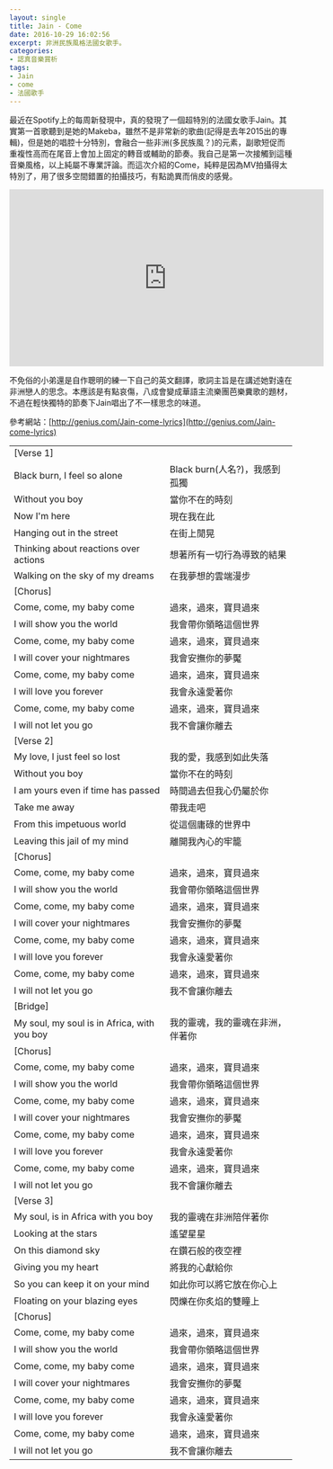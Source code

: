 ```yaml
---
layout: single
title: Jain - Come
date: 2016-10-29 16:02:56
excerpt: 非洲民族風格法國女歌手。
categories:
- 認真音樂賞析
tags:
- Jain
- come
- 法國歌手
---
```


最近在Spotify上的每周新發現中，真的發現了一個超特別的法國女歌手Jain。其實第一首歌聽到是她的Makeba，雖然不是非常新的歌曲(記得是去年2015出的專輯)，但是她的唱腔十分特別，會融合一些非洲(多民族風？)的元素，副歌短促而重複性高而在尾音上會加上固定的轉音或輔助的節奏。我自己是第一次接觸到這種音樂風格，以上純屬不專業評論。而這次介紹的Come，純粹是因為MV拍攝得太特別了，用了很多空間錯置的拍攝技巧，有點詭異而俏皮的感覺。

<p style="text-align: center;"><iframe allowfullscreen="" class="" frameborder="0" height="315" src="https://www.youtube.com/embed/KDXOzr0GoA4?wmode=transparent" width="560"></iframe></p>

不免俗的小弟還是自作聰明的練一下自己的英文翻譯，歌詞主旨是在講述她對遠在非洲戀人的思念。本應該是有點哀傷，八成會變成華語主流樂團芭樂糞歌的題材，不過在輕快獨特的節奏下Jain唱出了不一樣思念的味道。

參考網站：[http://genius.com/Jain-come-lyrics](http://genius.com/Jain-come-lyrics)

<table align="center" border="0" cellpadding="1" cellspacing="1">
		<tr>
			<td>[Verse 1]</td>
		</tr>
		<tr>
			<td>Black burn, I feel so alone</td>
			<td>Black burn(人名?)，我感到孤獨</td>
		</tr>
		<tr>
			<td>Without you boy</td>
			<td>當你不在的時刻</td>
		</tr>
		<tr>
			<td>Now I'm here</td>
			<td>現在我在此</td>
		</tr>
		<tr>
			<td>Hanging out in the street</td>
			<td>在街上閒晃</td>
		</tr>
		<tr>
			<td>Thinking about reactions over actions</td>
			<td>想著所有一切行為導致的結果</td>
		</tr>
		<tr>
			<td>Walking on the sky of my dreams</td>
			<td>在我夢想的雲端漫步</td>
		</tr>
		<tr>
		</tr>
		<tr>
			<td>[Chorus]</td>
		</tr>
		<tr>
			<td>Come, come, my baby come</td>
			<td>過來，過來，寶貝過來</td>
		</tr>
		<tr>
			<td>I will show you the world</td>
			<td>我會帶你領略這個世界</td>
		</tr>
		<tr>
			<td>Come, come, my baby come</td>
			<td>過來，過來，寶貝過來</td>
		</tr>
		<tr>
			<td>I will cover your nightmares</td>
			<td>我會安撫你的夢魘</td>
		</tr>
		<tr>
			<td>Come, come, my baby come</td>
			<td>過來，過來，寶貝過來</td>
		</tr>
		<tr>
			<td>I will love you forever</td>
			<td>我會永遠愛著你</td>
		</tr>
		<tr>
			<td>Come, come, my baby come</td>
			<td>過來，過來，寶貝過來</td>
		</tr>
		<tr>
			<td>I will not let you go</td>
			<td>我不會讓你離去</td>
		</tr>
		<tr>
			<td>[Verse 2]</td>
		</tr>
		<tr>
			<td>My love, I just feel so lost</td>
			<td>我的愛，我感到如此失落</td>
		</tr>
		<tr>
			<td>Without you boy</td>
			<td>當你不在的時刻</td>
		</tr>
		<tr>
			<td>I am yours even if time has passed</td>
			<td>時間過去但我心仍屬於你</td>
		</tr>
		<tr>
			<td>Take me away</td>
			<td>帶我走吧</td>
		</tr>
		<tr>
			<td>From this impetuous world</td>
			<td>從這個庸碌的世界中</td>
		</tr>
		<tr>
			<td>Leaving this jail of my mind</td>
			<td>離開我內心的牢籠</td>
		</tr>
		<tr>
		</tr>
		<tr>
			<td>[Chorus]</td>
		</tr>
		<tr>
			<td>Come, come, my baby come</td>
			<td>過來，過來，寶貝過來</td>
		</tr>
		<tr>
			<td>I will show you the world</td>
			<td>我會帶你領略這個世界</td>
		</tr>
		<tr>
			<td>Come, come, my baby come</td>
			<td>過來，過來，寶貝過來</td>
		</tr>
		<tr>
			<td>I will cover your nightmares</td>
			<td>我會安撫你的夢魘</td>
		</tr>
		<tr>
			<td>Come, come, my baby come</td>
			<td>過來，過來，寶貝過來</td>
		</tr>
		<tr>
			<td>I will love you forever</td>
			<td>我會永遠愛著你</td>
		</tr>
		<tr>
			<td>Come, come, my baby come</td>
			<td>過來，過來，寶貝過來</td>
		</tr>
		<tr>
			<td>I will not let you go</td>
			<td>我不會讓你離去</td>
		</tr>
		<tr>
		</tr>
		<tr>
			<td>[Bridge]</td>
		</tr>
		<tr>
			<td>My soul, my soul is in Africa, with you boy</td>
			<td>我的靈魂，我的靈魂在非洲，伴著你</td>
		</tr>
		<tr>
		</tr>
		<tr>
			<td>[Chorus]</td>
		</tr>
		<tr>
			<td>Come, come, my baby come</td>
			<td>過來，過來，寶貝過來</td>
		</tr>
		<tr>
			<td>I will show you the world</td>
			<td>我會帶你領略這個世界</td>
		</tr>
		<tr>
			<td>Come, come, my baby come</td>
			<td>過來，過來，寶貝過來</td>
		</tr>
		<tr>
			<td>I will cover your nightmares</td>
			<td>我會安撫你的夢魘</td>
		</tr>
		<tr>
			<td>Come, come, my baby come</td>
			<td>過來，過來，寶貝過來</td>
		</tr>
		<tr>
			<td>I will love you forever</td>
			<td>我會永遠愛著你</td>
		</tr>
		<tr>
			<td>Come, come, my baby come</td>
			<td>過來，過來，寶貝過來</td>
		</tr>
		<tr>
			<td>I will not let you go</td>
			<td>我不會讓你離去</td>
		</tr>
		<tr>
		</tr>
		<tr>
			<td>[Verse 3]</td>
		</tr>
		<tr>
			<td>My soul, is in Africa with you boy</td>
			<td>我的靈魂在非洲陪伴著你</td>
		</tr>
		<tr>
			<td>Looking at the stars</td>
			<td>遙望星星</td>
		</tr>
		<tr>
			<td>On this diamond sky</td>
			<td>在鑽石般的夜空裡</td>
		</tr>
		<tr>
			<td>Giving you my heart</td>
			<td>將我的心獻給你</td>
		</tr>
		<tr>
			<td>So you can keep it on your mind</td>
			<td>如此你可以將它放在你心上</td>
		</tr>
		<tr>
			<td>Floating on your blazing eyes</td>
			<td>閃爍在你炙焰的雙瞳上</td>
		</tr>
		<tr>
		</tr>
		<tr>
			<td>[Chorus]</td>
		</tr>
		<tr>
			<td>Come, come, my baby come</td>
			<td>過來，過來，寶貝過來</td>
		</tr>
		<tr>
			<td>I will show you the world</td>
			<td>我會帶你領略這個世界</td>
		</tr>
		<tr>
			<td>Come, come, my baby come</td>
			<td>過來，過來，寶貝過來</td>
		</tr>
		<tr>
			<td>I will cover your nightmares</td>
			<td>我會安撫你的夢魘</td>
		</tr>
		<tr>
			<td>Come, come, my baby come</td>
			<td>過來，過來，寶貝過來</td>
		</tr>
		<tr>
			<td>I will love you forever</td>
			<td>我會永遠愛著你</td>
		</tr>
		<tr>
			<td>Come, come, my baby come</td>
			<td>過來，過來，寶貝過來</td>
		</tr>
		<tr>
			<td>I will not let you go</td>
			<td>我不會讓你離去</td>
		</tr>
</table>
